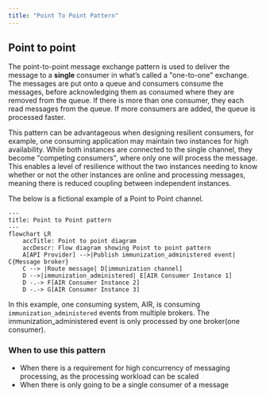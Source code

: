 ```yaml
---
title: "Point To Point Pattern"
---
```


## Point to point

The point-to-point message exchange pattern is used to deliver the message to a **single** consumer in what’s called a "one-to-one" exchange. The messages are put onto a queue and consumers consume the messages, before acknowledging them as consumed where they are removed from the queue. If there is more than one consumer, they each read messages from the queue. If more consumers are added, the queue is processed faster.

This pattern can be advantageous when designing resilient consumers, for example, one consuming application may maintain two instances for high availability. While both instances are connected to the single channel, they become "competing consumers", where only one will process the message. This enables a level of resilience without the two instances needing to know whether or not the other instances are online and processing messages, meaning there is reduced coupling between independent instances.

The below is a fictional example of a Point to Point channel.

```mermaid
---
title: Point to Point pattern
---
flowchart LR
    accTitle: Point to point diagram
    accDescr: Flow diagram showing Point to point pattern
    A[API Provider] -->|Publish immunization_administered event| C{Message broker}
    C --> |Route message| D[immunization channel]
    D -->|immunization_administered| E[AIR Consumer Instance 1]
    D -.-> F[AIR Consumer Instance 2]
    D -.-> G[AIR Consumer Instance 3]
```

<DetailedDescription text="In the diagram, there is an API Provider, a message broker, and an API Consumer. The API Provider publishes an immunization_administered event to the message broker, and the message broker then routes the event to the API Consumer."/>

In this example, one consuming system, AIR, is consuming `immunization_administered` events from multiple brokers. The immunization_administered event is only processed by one broker(one consumer).

### When to use this pattern

- When there is a requirement for high concurrency of messaging processing, as the processing workload can be scaled
- When there is only going to be a single consumer of a message
